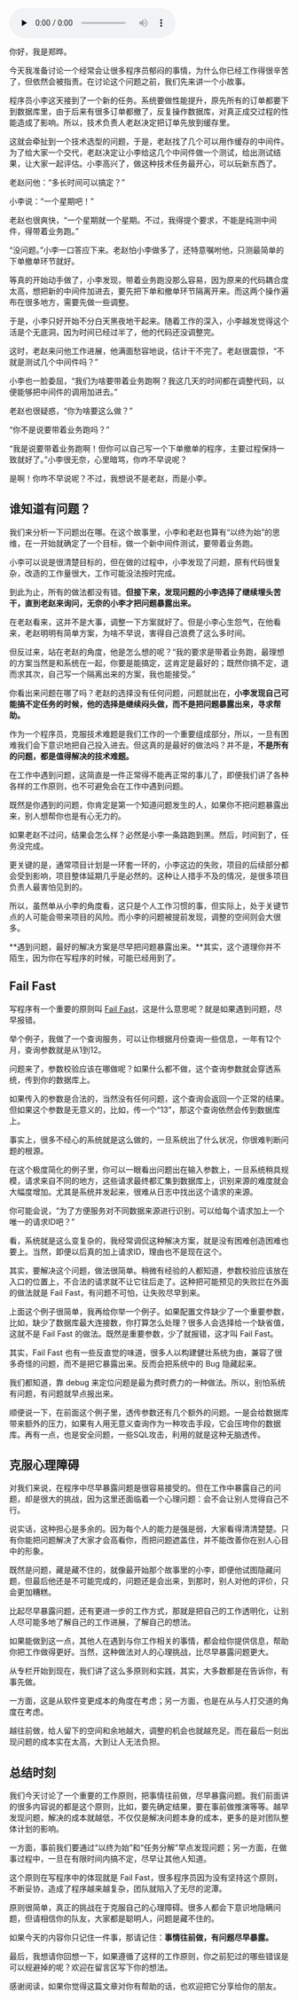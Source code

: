 <audio id="audio" title="27 | 尽早暴露问题： 为什么被指责的总是你？" controls="" preload="none"><source id="mp3" src="https://static001.geekbang.org/resource/audio/9d/44/9dec858196f8d679317ab0dec9b28244.mp3"></audio>

你好，我是郑晔。

今天我准备讨论一个经常会让很多程序员郁闷的事情，为什么你已经工作得很辛苦了，但依然会被指责。在讨论这个问题之前，我们先来讲一个小故事。

程序员小李这天接到了一个新的任务。系统要做性能提升，原先所有的订单都要下到数据库里，由于后来有很多订单都撤了，反复操作数据库，对真正成交过程的性能造成了影响。所以，技术负责人老赵决定把订单先放到缓存里。

这就会牵扯到一个技术选型的问题，于是，老赵找了几个可以用作缓存的中间件。为了给大家一个交代，老赵决定让小李给这几个中间件做一个测试，给出测试结果，让大家一起评估。小李高兴了，做这种技术任务最开心，可以玩新东西了。

老赵问他：“多长时间可以搞定？”

小李说：“一个星期吧！”

老赵也很爽快，“一个星期就一个星期。不过，我得提个要求，不能是纯测中间件，得带着业务跑。”

“没问题。”小李一口答应下来。老赵怕小李做多了，还特意嘱咐他，只测最简单的下单撤单环节就好。

等真的开始动手做了，小李发现，带着业务跑没那么容易，因为原来的代码耦合度太高，想把新的中间件加进去，要先把下单和撤单环节隔离开来。而这两个操作遍布在很多地方，需要先做一些调整。

于是，小李只好开始不分白天黑夜地干起来。随着工作的深入，小李越发觉得这个活是个无底洞，因为时间已经过半了，他的代码还没调整完。

这时，老赵来问他工作进展，他满面愁容地说，估计干不完了。老赵很震惊，“不就是测试几个中间件吗？”

小李也一脸委屈，“我们为啥要带着业务跑啊？我这几天的时间都在调整代码，以便能够把中间件的调用加进去。”

老赵也很疑惑，“你为啥要这么做？”

“你不是说要带着业务跑吗？”

“我是说要带着业务跑啊！但你可以自己写一个下单撤单的程序，主要过程保持一致就好了。”小李很无奈，心里暗骂，你咋不早说呢？

是啊！你咋不早说呢？不过，我想说不是老赵，而是小李。

## 谁知道有问题？

我们来分析一下问题出在哪。在这个故事里，小李和老赵也算有“以终为始”的思维，在一开始就确定了一个目标，做一个新中间件测试，要带着业务跑。

小李可以说是很清楚目标的，但在做的过程中，小李发现了问题，原有代码很复杂，改造的工作量很大，工作可能没法按时完成。

到此为止，所有的做法都没有错。**但接下来，发现问题的小李选择了继续埋头苦干，直到老赵来询问，无奈的小李才把问题暴露出来。**

在老赵看来，这并不是大事，调整一下方案就好了。但是小李心生怨气，在他看来，老赵明明有简单方案，为啥不早说，害得自己浪费了这么多时间。

但反过来，站在老赵的角度，他是怎么想的呢？“我的要求是带着业务跑，最理想的方案当然是和系统在一起，你要是能搞定，这肯定是最好的；既然你搞不定，退而求其次，自己写一个隔离出来的方案，我也能接受。”

你看出来问题在哪了吗？老赵的选择没有任何问题，问题就出在，**小李发现自己可能搞不定任务的时候，他的选择是继续闷头做，而不是把问题暴露出来，寻求帮助。**

作为一个程序员，克服技术难题是我们工作的一个重要组成部分，所以，一旦有困难我们会下意识地把自己投入进去。但这真的是最好的做法吗？并不是，**不是所有的问题，都是值得解决的技术难题。**

在工作中遇到问题，这简直是一件正常得不能再正常的事儿了，即便我们讲了各种各样的工作原则，也不可避免会在工作中遇到问题。

既然是你遇到的问题，你肯定是第一个知道问题发生的人，如果你不把问题暴露出来，别人想帮你也是有心无力的。

如果老赵不过问，结果会怎么样？必然是小李一条路跑到黑。然后，时间到了，任务没完成。

更关键的是，通常项目计划是一环套一环的，小李这边的失败，项目的后续部分都会受到影响，项目整体延期几乎是必然的。这种让人措手不及的情况，是很多项目负责人最害怕见到的。

所以，虽然单从小李的角度看，这只是个人工作习惯的事，但实际上，处于关键节点的人可能会带来项目的风险。而小李的问题被提前发现，调整的空间则会大很多。

**遇到问题，最好的解决方案是尽早把问题暴露出来。**其实，这个道理你并不陌生，因为你在写程序的时候，可能已经用到了。

## Fail Fast

写程序有一个重要的原则叫 [Fail Fast](http://www.martinfowler.com/ieeeSoftware/failFast.pdf)，这是什么意思呢？就是如果遇到问题，尽早报错。

举个例子，我做了一个查询服务，可以让你根据月份查询一些信息，一年有12个月，查询参数就是从1到12。

问题来了，参数校验应该在哪做呢？如果什么都不做，这个查询参数就会穿透系统，传到你的数据库上。

如果传入的参数是合法的，当然没有任何问题，这个查询会返回一个正常的结果。但如果这个参数是无意义的，比如，传一个“13”，那这个查询依然会传到数据库上。

事实上，很多不经心的系统就是这么做的，一旦系统出了什么状况，你很难判断问题的根源。

在这个极度简化的例子里，你可以一眼看出问题出在输入参数上，一旦系统稍具规模，请求来自不同的地方，这些请求最终都汇集到数据库上，识别来源的难度就会大幅度增加。尤其是系统并发起来，很难从日志中找出这个请求的来源。

你可能会说，“为了方便服务对不同数据来源进行识别，可以给每个请求加上一个唯一的请求ID吧？”

看，系统就是这么变复杂的，我经常调侃这种解决方案，就是没有困难创造困难也要上。当然，即便以后真的加上请求ID，理由也不是现在这个。

其实，要解决这个问题，做法很简单。稍微有经验的人都知道，参数校验应该放在入口的位置上，不合法的请求就不让它往后走了。这种把可能预见的失败拦在外面的做法就是 Fail Fast，有问题不可怕，让失败尽早到来。

上面这个例子很简单，我再给你举一个例子。如果配置文件缺少了一个重要参数，比如，缺少了数据库最大连接数，你打算怎么处理？很多人会选择给一个缺省值，这就不是 Fail Fast 的做法。既然是重要参数，少了就报错，这才叫 Fail Fast。

其实，Fail Fast 也有一些反直觉的味道，很多人以构建健壮系统为由，兼容了很多奇怪的问题，而不是把它暴露出来。反而会把系统中的 Bug 隐藏起来。

我们都知道，靠 debug 来定位问题是最为费时费力的一种做法。所以，别怕系统有问题，有问题就早点报出来。

顺便说一下，在前面这个例子里，透传参数还有几个额外的问题。一是会给数据库带来额外的压力，如果有人用无意义查询作为一种攻击手段，它会压垮你的数据库。再有一点，也是安全问题，一些SQL攻击，利用的就是这种无脑透传。

## 克服心理障碍

对我们来说，在程序中尽早暴露问题是很容易接受的。但在工作中暴露自己的问题，却是很大的挑战，因为这里还面临着一个心理问题：会不会让别人觉得自己不行。

说实话，这种担心是多余的。因为每个人的能力是强是弱，大家看得清清楚楚。只有你能把问题解决了大家才会高看你，而把问题遮盖住，并不能改善你在别人心目中的形象。

既然是问题，藏是藏不住的，就像最开始那个故事里的小李，即便他试图隐藏问题，但最后他还是不可能完成的，问题还是会出来，到那时，别人对他的评价，只会更加糟糕。

比起尽早暴露问题，还有更进一步的工作方式，那就是把自己的工作透明化，让别人尽可能多地了解自己的工作进展，了解自己的想法。

如果能做到这一点，其他人在遇到与你工作相关的事情，都会给你提供信息，帮助你把工作做得更好。当然，这种做法对人的心理挑战，比尽早暴露问题更大。

从专栏开始到现在，我们讲了这么多原则和实践，其实，大多数都是在告诉你，有事先做。

一方面，这是从软件变更成本的角度在考虑；另一方面，也是在从与人打交道的角度在考虑。

越往前做，给人留下的空间和余地越大，调整的机会也就越充足。而在最后一刻出现问题的成本实在太高，大到让人无法负担。

## 总结时刻

我们今天讨论了一个重要的工作原则，把事情往前做，尽早暴露问题。我们前面讲的很多内容说的都是这个原则，比如，要先确定结果，要在事前做推演等等。越早发现问题，解决的成本就越低，不仅仅是解决问题本身的成本，更多的是对团队整体计划的影响。

一方面，事前我们要通过“以终为始”和“任务分解”早点发现问题；另一方面，在做事过程中，一旦在有限时间内搞不定，尽早让其他人知道。

这个原则在写程序中的体现就是 Fail Fast，很多程序员因为没有坚持这个原则，不断妥协，造成了程序越来越复杂，团队就陷入了无尽的泥潭。

原则很简单，真正的挑战在于克服自己的心理障碍。很多人都会下意识地隐瞒问题，但请相信你的队友，大家都是聪明人，问题是藏不住的。

如果今天的内容你只记住一件事，那请记住：**事情往前做，有问题尽早暴露。**

最后，我想请你回想一下，如果遵循了这样的工作原则，你之前犯过的哪些错误是可以规避掉的呢？欢迎在留言区写下你的想法。

感谢阅读，如果你觉得这篇文章对你有帮助的话，也欢迎把它分享给你的朋友。
